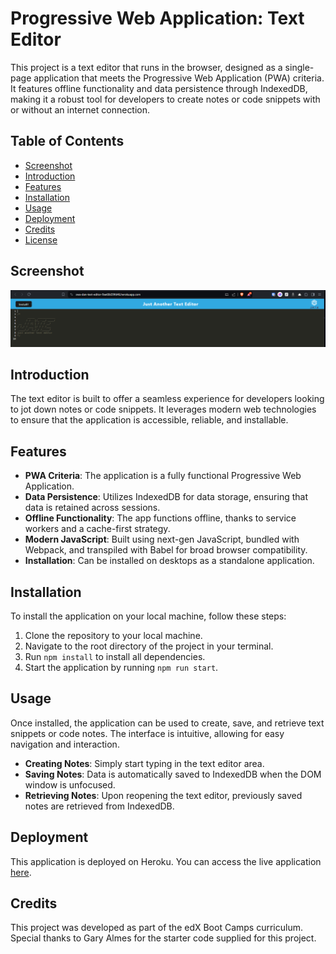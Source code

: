 # Progressive Web Application: Text Editor

This project is a text editor that runs in the browser, designed as a single-page application that meets the Progressive Web Application (PWA) criteria. It features offline functionality and data persistence through IndexedDB, making it a robust tool for developers to create notes or code snippets with or without an internet connection.

## Table of Contents

- [Screenshot](#screenshot)
- [Introduction](#introduction)
- [Features](#features)
- [Installation](#installation)
- [Usage](#usage)
- [Deployment](#deployment)
- [Credits](#credits)
- [License](#license)

## Screenshot
![Screenshot of the text editor](./Assets/Screenshot%202024-03-05%20110550.png)

## Introduction

The text editor is built to offer a seamless experience for developers looking to jot down notes or code snippets. It leverages modern web technologies to ensure that the application is accessible, reliable, and installable.

## Features

- **PWA Criteria**: The application is a fully functional Progressive Web Application.
- **Data Persistence**: Utilizes IndexedDB for data storage, ensuring that data is retained across sessions.
- **Offline Functionality**: The app functions offline, thanks to service workers and a cache-first strategy.
- **Modern JavaScript**: Built using next-gen JavaScript, bundled with Webpack, and transpiled with Babel for broad browser compatibility.
- **Installation**: Can be installed on desktops as a standalone application.

## Installation

To install the application on your local machine, follow these steps:

1. Clone the repository to your local machine.
2. Navigate to the root directory of the project in your terminal.
3. Run `npm install` to install all dependencies.
4. Start the application by running `npm run start`.

## Usage

Once installed, the application can be used to create, save, and retrieve text snippets or code notes. The interface is intuitive, allowing for easy navigation and interaction.

- **Creating Notes**: Simply start typing in the text editor area.
- **Saving Notes**: Data is automatically saved to IndexedDB when the DOM window is unfocused.
- **Retrieving Notes**: Upon reopening the text editor, previously saved notes are retrieved from IndexedDB.

## Deployment

This application is deployed on Heroku. You can access the live application [here](https://swa-dan-text-editor-9ae68d39fd46.herokuapp.com/).

## Credits

This project was developed as part of the edX Boot Camps curriculum. Special thanks to Gary Almes for the starter code supplied for this project. 

